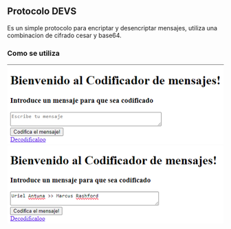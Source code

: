 ## Protocolo DEVS

Es un simple protocolo para encriptar y desencriptar mensajes, utiliza una combinacion de cifrado cesar y base64.

### Como se utiliza

![Paso 1: Ejecutar el archivo index, lo siguiente es la pagina principal ](/DEVS%20Protocol/imgs/Step1.png)
![Paso 2: Escribir un mensaje](/DEVS%20Protocol/imgs/Step2.png)
